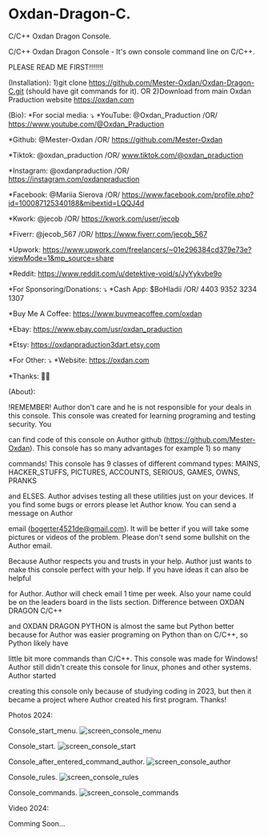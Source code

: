 # Oxdan-Dragon-C.
C/C++ Oxdan Dragon Console.

C/C++ Oxdan Dragon Console - It's own console command line on C/C++.

PLEASE READ ME FIRST!!!!!!!

(Installation):
1)git clone https://github.com/Mester-Oxdan/Oxdan-Dragon-C.git (should have git commands for it).
OR
2)Download from main Oxdan Praduction website https://oxdan.com

(Bio):
*For social media: ⤵️
*YouTube: @Oxdan_Praduction /OR/ https://www.youtube.com/@Oxdan_Praduction

*Github: @Mester-Oxdan /OR/ https://github.com/Mester-Oxdan

*Tiktok: @oxdan_praduction /OR/ www.tiktok.com/@oxdan_praduction

*Instagram: @oxdanpraduction /OR/ https://instagram.com/oxdanpraduction

*Facebook: @Mariia Sierova /OR/ https://www.facebook.com/profile.php?id=100087125340188&mibextid=LQQJ4d

*Kwork: @jecob /OR/ https://kwork.com/user/jecob

*Fiverr: @jecob_567 /OR/ https://www.fiverr.com/jecob_567

*Upwork: https://www.upwork.com/freelancers/~01e296384cd379e73e?viewMode=1&mp_source=share

*Reddit: https://www.reddit.com/u/detektive-void/s/JyYykvbe9o

*For Sponsoring/Donations: ⤵️
*Cash App: $BoHladii /OR/ 4403 9352 3234 1307

*Buy Me A Coffee: https://www.buymeacoffee.com/oxdan

*Ebay: https://www.ebay.com/usr/oxdan_praduction

*Etsy: https://oxdanpraduction3dart.etsy.com

*For Other: ⤵️
*Website: https://oxdan.com

*Thanks: 🙏😊

(About):

!REMEMBER! Author don't care and he is not responsible for your deals in this console. This console was created for learning programing and testing security. You

can find code of this console on Author github (https://github.com/Mester-Oxdan). This console has so many advantages for example 1) so many

commands! This console has 9 classes of different command types: MAINS, HACKER_STUFFS, PICTURES, ACCOUNTS, SERIOUS, GAMES, OWNS, PRANKS

and ELSES. Author advises testing all these utilities just on your devices. If you find some bugs or errors please let Author know. You can send a message on Author

email (bogerter4521de@gmail.com). It will be better if you will take some pictures or videos of the problem. Please don't send some bullshit on the Author email.

Because Author respects you and trusts in your help. Author just wants to make this console perfect with your help. If you have ideas it can also be helpful

for Author. Author will check email 1 time per week. Also your name could be on the leaders board in the lists section. Difference between OXDAN DRAGON C/C++

and OXDAN DRAGON PYTHON is almost the same but Python better because for Author was easier programing on Python than on C/C++, so Python likely have

little bit more commands than C/C++. This console was made for Windows! Author still didn't create this console for linux, phones and other systems. Author started

creating this console only because of studying coding in 2023, but then it became a project where Author created his first program. Thanks!

Photos 2024:

Console_start_menu.
![screen_console_menu](https://github.com/Mester-Oxdan/Oxdan-Dragon-C/assets/106891875/3814fedb-1398-45f1-998b-df9ffb6f0425)

Console_start.
![screen_console_start](https://github.com/Mester-Oxdan/Oxdan-Dragon-C/assets/106891875/18cf470b-f84d-405b-8939-2ca13a740295)

Console_after_entered_command_author.
![screen_console_author](https://github.com/Mester-Oxdan/Oxdan-Dragon-C/assets/106891875/11d6e073-a2ce-4b63-978d-70c75c43f45d)

Console_rules.
![screen_console_rules](https://github.com/Mester-Oxdan/Oxdan-Dragon-C/assets/106891875/22c66e40-47f1-4c5c-80c9-ce10696fcb28)

Console_commands.
![screen_console_commands](https://github.com/Mester-Oxdan/Oxdan-Dragon-C/assets/106891875/744c26b6-e868-4185-b373-492f0c752316)

Video 2024:

Comming Soon...
